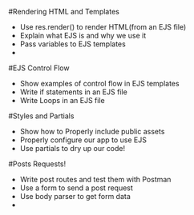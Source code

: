 #Rendering HTML and Templates

* Use res.render() to render HTML(from an EJS file)
* Explain what EJS is and why we use it
* Pass variables to EJS templates
* 


#EJS Control Flow

* Show examples of control flow in EJS templates
* Write if statements in an EJS file
* Write Loops in an EJS file

#Styles and Partials

* Show how to Properly include public assets
* Properly configure our app to use EJS
* Use partials to dry up our code!

#Posts Requests!

* Write post routes and test them with Postman
* Use a form to send a post request
* Use body parser to get form data
* 
